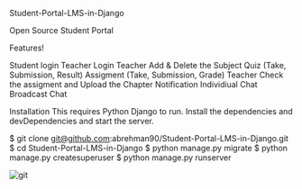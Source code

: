 Student-Portal-LMS-in-Django

Open Source Student Portal

Features!

Student login
Teacher Login
Teacher Add & Delete the Subject
Quiz (Take, Submission, Result)
Assigment (Take, Submission, Grade)
Teacher Check the assigment and Upload the Chapter
Notification
Individiual Chat
Broadcast Chat

Installation
This requires Python Django to run. Install the dependencies and devDependencies and start the server.

$ git clone git@github.com:abrehman90/Student-Portal-LMS-in-Django.git
$ cd Student-Portal-LMS-in-Django
$ python manage.py migrate
$ python manage.py createsuperuser
$ python manage.py runserver

![git](https://user-images.githubusercontent.com/79878896/122668007-6fdb2380-d1cf-11eb-8ce4-493505565212.JPG)
